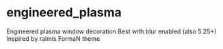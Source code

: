 # engineered_plasma
Engineered plasma window decoration
Best with blur enabled (also 5.25+)
Inspired by raimis FormaN theme
